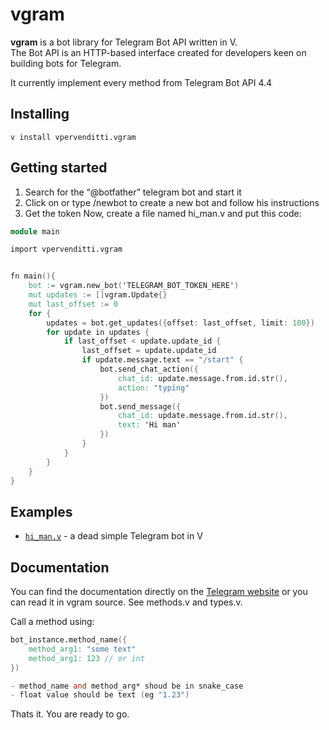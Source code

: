 # vgram   
**vgram** is a bot library for Telegram Bot API written in V.   
The Bot API is an HTTP-based interface created for developers keen on building bots for Telegram.

It currently implement every method from Telegram Bot API 4.4
## Installing  
```
v install vpervenditti.vgram
```

## Getting started  
1. Search for the “@botfather” telegram bot and start it  
2. Click on or type /newbot to create a new bot and follow his instructions  
3. Get the token Now, create a file named hi_man.v and put this code:  
```v
module main

import vpervenditti.vgram


fn main(){
    bot := vgram.new_bot('TELEGRAM_BOT_TOKEN_HERE')
    mut updates := []vgram.Update{}
    mut last_offset := 0
    for {
        updates = bot.get_updates({offset: last_offset, limit: 100})
        for update in updates {
            if last_offset < update.update_id {
                last_offset = update.update_id
                if update.message.text == "/start" {
                    bot.send_chat_action({
                        chat_id: update.message.from.id.str(),
                        action: "typing"
                    })
                    bot.send_message({
                        chat_id: update.message.from.id.str(),
                        text: 'Hi man'
                    })
                }
            }
        }
    }
}
```
## Examples  
* [`hi_man.v`](examples/hi_man.v) - a dead simple Telegram bot in V

## Documentation  
You can find the documentation directly on the [Telegram website](https://core.telegram.org/bots/api) or you can read it in vgram source. See methods.v and types.v.

Call a method using:
```v
bot_instance.method_name({
    method_arg1: "some text"
    method_arg1: 123 // or int
})

- method_name and method_arg* shoud be in snake_case
- float value should be text (eg "1.23")
```
Thats it. You are ready to go.